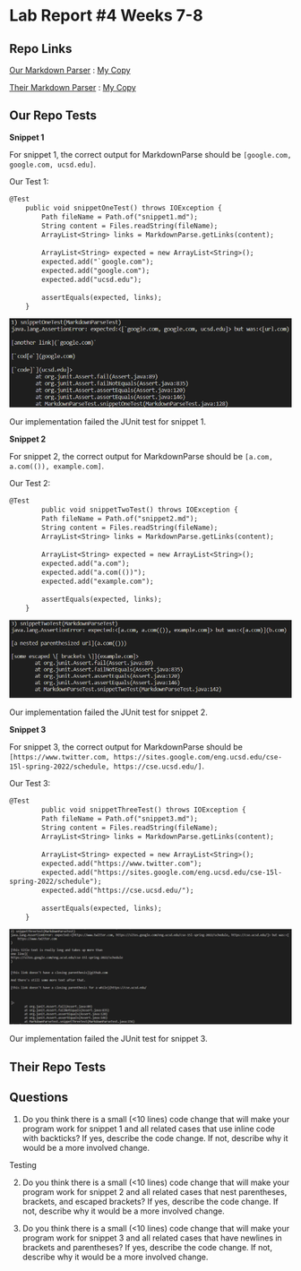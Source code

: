 # Lab Report #4 Weeks 7-8

## Repo Links

[Our Markdown Parser](https://github.com/thanhnhanlam/markdown-parser) : [My Copy](https://github.com/damiyu/ourrepo)

[Their Markdown Parser](https://github.com/NuojinliXu/markdown-parser) : [My Copy](https://github.com/damiyu/theirrepo)

## Our Repo Tests

**Snippet 1**

For snippet 1, the correct output for MarkdownParse should be `[google.com, google.com, ucsd.edu]`.

Our Test 1:
```
@Test
    public void snippetOneTest() throws IOException {
        Path fileName = Path.of("snippet1.md");
        String content = Files.readString(fileName);
        ArrayList<String> links = MarkdownParse.getLinks(content);

        ArrayList<String> expected = new ArrayList<String>();
        expected.add("`google.com");
        expected.add("google.com");
        expected.add("ucsd.edu");

        assertEquals(expected, links);
    }
```
![Image](labfourimages/oursnip1.png)

Our implementation failed the JUnit test for snippet 1.

**Snippet 2**

For snippet 2, the correct output for MarkdownParse should be `[a.com, a.com(()), example.com]`.

Our Test 2:
```
@Test
        public void snippetTwoTest() throws IOException {
        Path fileName = Path.of("snippet2.md");
        String content = Files.readString(fileName);
        ArrayList<String> links = MarkdownParse.getLinks(content);

        ArrayList<String> expected = new ArrayList<String>();
        expected.add("a.com");
        expected.add("a.com(())");
        expected.add("example.com");

        assertEquals(expected, links);
    }
```
![Image](labfourimages/oursnip2.png)

Our implementation failed the JUnit test for snippet 2.

**Snippet 3**

For snippet 3, the correct output for MarkdownParse should be `[https://www.twitter.com, https://sites.google.com/eng.ucsd.edu/cse-15l-spring-2022/schedule, https://cse.ucsd.edu/]`.

Our Test 3:
```
@Test
        public void snippetThreeTest() throws IOException {
        Path fileName = Path.of("snippet3.md");
        String content = Files.readString(fileName);
        ArrayList<String> links = MarkdownParse.getLinks(content);

        ArrayList<String> expected = new ArrayList<String>();
        expected.add("https://www.twitter.com");
        expected.add("https://sites.google.com/eng.ucsd.edu/cse-15l-spring-2022/schedule");
        expected.add("https://cse.ucsd.edu/");

        assertEquals(expected, links);
    }
```

![Image](labfourimages/oursnip3.png)

Our implementation failed the JUnit test for snippet 3.

## Their Repo Tests




## Questions

1) Do you think there is a small (<10 lines) code change that will make your program work for snippet 1 and all related cases that use inline code with backticks? If yes, describe the code change. If not, describe why it would be a more involved change.

Testing

2) Do you think there is a small (<10 lines) code change that will make your program work for snippet 2 and all related cases that nest parentheses, brackets, and escaped brackets? If yes, describe the code change. If not, describe why it would be a more involved change.

3) Do you think there is a small (<10 lines) code change that will make your program work for snippet 3 and all related cases that have newlines in brackets and parentheses? If yes, describe the code change. If not, describe why it would be a more involved change.

